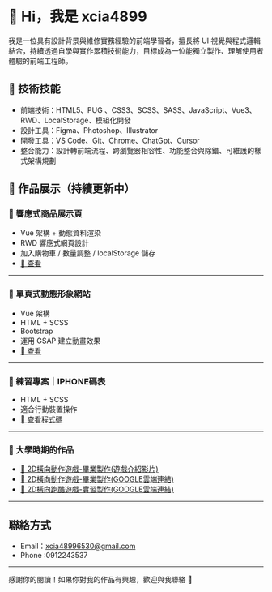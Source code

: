 # 👋 Hi，我是 xcia4899

我是一位具有設計背景與維修實務經驗的前端學習者，擅長將 UI 視覺與程式邏輯結合，持續透過自學與實作累積技術能力，目標成為一位能獨立製作、理解使用者體驗的前端工程師。

## 🔧 技術技能
- 前端技術：HTML5、PUG 、CSS3、SCSS、SASS、JavaScript、Vue3、RWD、LocalStorage、模組化開發
- 設計工具：Figma、Photoshop、Illustrator
- 開發工具：VS Code、Git、Chrome、ChatGpt、Cursor
- 整合能力：設計轉前端流程、跨瀏覽器相容性、功能整合與除錯、可維護的樣式架構規劃


## 🚀 作品展示（持續更新中）

### 📌 響應式商品展示頁
- Vue 架構 + 動態資料渲染
- RWD 響應式網頁設計
- 加入購物車 / 數量調整 / localStorage 儲存
- [🔗 查看](https://xcia4899.github.io/my-project-01/)

---

### 📌 單頁式動態形象網站
- Vue 架構 
- HTML + SCSS 
- Bootstrap 
- 運用 GSAP 建立動畫效果
- [🔗 查看](https://xcia4899.github.io/samphone/)

---

### 📌 練習專案｜IPHONE碼表
- HTML + SCSS 
- 適合行動裝置操作
- [🔗 查看程式碼](https://github.com/xcia4899/TimeLoop)

---

### 📌 大學時期的作品
- [🔗 2D橫向動作遊戲-畢業製作(遊戲介紹影片)](https://www.youtube.com/watch?v=ESM6PNo-TCg)
- [🔗 2D橫向動作遊戲-畢業製作(GOOGLE雲端連結)](https://drive.google.com/drive/folders/0B913QqmGy9ubR0RHeFBINjU1LVU?resourcekey=0-wXB21P5bijqrhxtLYTgXjQ&usp=drive_link)
- [🔗 2D橫向跑酷遊戲-實習製作(GOOGLE雲端連結)](https://drive.google.com/drive/folders/0B913QqmGy9ubblZTRHNPSUVDSFk?resourcekey=0-9fEeMzfmccCyvCUROir5Qg&usp=drive_link)
---

##  聯絡方式
-  Email：xcia48996530@gmail.com
-  Phone :0912243537

---

感謝你的閱讀！如果你對我的作品有興趣，歡迎與我聯絡 🙌
